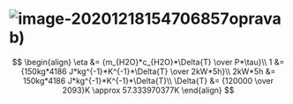 # ![image-20201218154706857](C:\Users\tomas\AppData\Roaming\Typora\typora-user-images\image-20201218154706857.png)oprava b)

$$
\begin{align}
\eta &= {m_{H2O}*c_{H2O}*\Delta{T} \over P*\tau}\\
1 &= {150kg*4186 J*kg^{-1}*K^{-1}*\Delta{T} \over 2kW*5h}\\
2kW*5h &= 150kg*4186 J*kg^{-1}*K^{-1}*\Delta{T}\\
\Delta{T} &= {120000 \over 2093}K \approx 57.333970377K
\end{align}
$$

